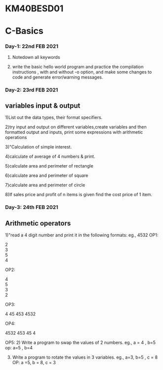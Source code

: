 # KM40BESD01

# C-Basics

### Day-1: 22nd FEB 2021

1) Notedown all keywords 

2) write the basic hello world program and practice the compilation instructions ,
with and without -o option, and make some changes to code and generate error/warning messages.

### Day-2: 23rd FEB 2021

## variables input & output

1)List out the data types, their format specifiers. 

2)try input and output on different variables,create variables and then formatted output and inputs, print some expressions with arithmetic operations 

3)"Calculation of simple interest.

4)calculate of average of 4 numbers & print.

5)calculate area and perimeter of rectangle

6)calculate area and perimeter of square 

7)calculate area and perimeter of circle

8)If sales price and profit of n items is given find the cost price of 1 item.

### Day-3: 24th FEB 2021

## Arithmetic operators

1)"read a 4 digit number and print it in the following formats:
eg., 4532
OP1: 

2  
3  
5  
4

OP2:

4  
5  
3  
2

OP3:

4
45
453
4532

OP4:

4532
453
45
4

OP5:
2) Write a program to swap the values of 2 numbers.
eg., a = 4 , b=5
op: a=5 , b=4

3) Write a program to rotate the values in 3 variables.
eg., a=3, b=5 , c = 8
OP: a =5, b = 8, c = 3